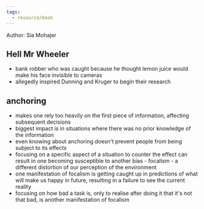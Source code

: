 ```yaml
---
tags:
  - resource/book
---
```

Author: Sia Mohajer

## Hell Mr Wheeler

- bank robber who was caught because he thought lemon juice would make his face invisible to cameras
- allegedly inspired Dunning and Kruger to begin their research


## anchoring

- makes one rely too heavily on the first piece of information, affecting subsequent decisions
- biggest impact is in situations where there was no prior knowledge of the information
- even knowing about anchoring doesn't prevent people from being subject to its effects
- focusing on a specific aspect of a situation to counter the effect can result in one becoming susceptible to another bias - focalism - a different distortion of our perception of the environment
- one manifestation of focalism is getting caught up in predictions of what will make us happy in future, resulting in a failure to see the current reality
- focusing on how bad a task is, only to realise after doing it that it's not that bad, is another manifestation of focalism